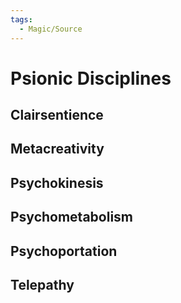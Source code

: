 ```yaml
---
tags:
  - Magic/Source
---
```

# Psionic Disciplines
## Clairsentience
## Metacreativity
## Psychokinesis
## Psychometabolism
## Psychoportation
## Telepathy